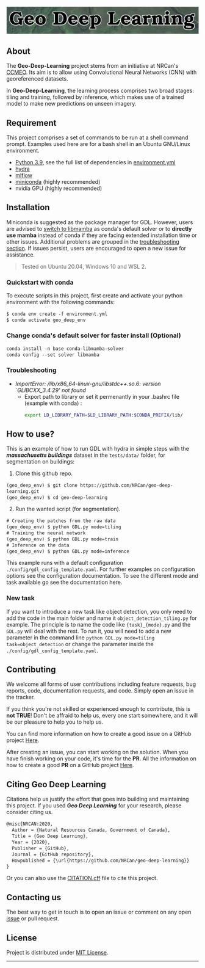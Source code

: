 
![Logo](./docs/img/logo.png)

## **About**

The **Geo-Deep-Learning** project stems from an initiative at NRCan's [CCMEO](https://www.nrcan.gc.ca/earth-sciences/geomatics/10776).  Its aim is to allow using Convolutional Neural Networks (CNN) with georeferenced datasets.

In **Geo-Deep-Learning**, the learning process comprises two broad stages: tiling and training, followed by inference, which makes use of a trained model to make new predictions on unseen imagery. 

## **Requirement**
This project comprises a set of commands to be run at a shell command prompt.  Examples used here are for a bash shell in an Ubuntu GNU/Linux environment.

- [Python 3.9](https://www.python.org/downloads/release/python-390/), see the full list of dependencies in [environment.yml](environment.yml)
- [hydra](https://hydra.cc/docs/intro/)
- [mlflow](https://mlflow.org/)
- [miniconda](https://docs.conda.io/en/latest/miniconda.html) (highly recommended)
- nvidia GPU (highly recommended)

## **Installation**
Miniconda is suggested as the package manager for GDL. However, users are advised to [switch to libmamba](https://github.com/NRCan/geo-deep-learning#quickstart-with-conda) as conda's default solver or to __directly use mamba__ instead of conda if they are facing extended installation time or other issues. Additional problems are grouped in the [troubleshooting section](https://github.com/NRCan/geo-deep-learning#troubleshooting). If issues persist, users are encouraged to open a new issue for assistance.

> Tested on Ubuntu 20.04, Windows 10 and WSL 2.

### Quickstart with conda
To execute scripts in this project, first create and activate your python environment with the following commands:  
```shell
$ conda env create -f environment.yml
$ conda activate geo_deep_env
```

### Change conda's default solver for faster install (__Optional__)
```shell
conda install -n base conda-libmamba-solver
conda config --set solver libmamba
```

### Troubleshooting
- *ImportError: /lib/x86_64-linux-gnu/libstdc++.so.6: version `GLIBCXX_3.4.29' not found*
  - Export path to library or set it permenantly in your .bashrc file (example with conda) :
    ```bash
    export LD_LIBRARY_PATH=$LD_LIBRARY_PATH:$CONDA_PREFIX/lib/
    ```

## **How to use?**
This is an example of how to run GDL with hydra in simple steps with the _**massachusetts buildings**_ dataset in the `tests/data/` folder, for segmentation on buildings: 

1. Clone this github repo.
```shell
(geo_deep_env) $ git clone https://github.com/NRCan/geo-deep-learning.git
(geo_deep_env) $ cd geo-deep-learning
```

2. Run the wanted script (for segmentation).
```shell
# Creating the patches from the raw data
(geo_deep_env) $ python GDL.py mode=tiling
# Training the neural network
(geo_deep_env) $ python GDL.py mode=train
# Inference on the data
(geo_deep_env) $ python GDL.py mode=inference
```

This example runs with a default configuration `./config/gdl_config_template.yaml`. For further examples on configuration options see the configuration documentation.
To see the different mode and task available go see the documentation here.

### New task
If you want to introduce a new task like object detection, you only need to add the code in the main folder and name it `object_detection_tiling.py` for example.
The principle is to name the code like `{task}_{mode}.py` and the `GDL.py` will deal with the rest. 
To run it, you will need to add a new parameter in the command line `python GDL.py mode=tiling task=object_detection` or change the parameter inside the `./config/gdl_config_template.yaml`.

## **Contributing**
We welcome all forms of user contributions including feature requests, bug reports, code, documentation requests, and code. Simply open an issue in the tracker.

If you think you're not skilled or experienced enough to contribute, this is **not TRUE**!
Don't be affraid to help us, every one start somewhere, and it will be our pleasure to help you
to help us. 

You can find more information on how to create a good issue on a GitHub project [Here](https://docs.github.com/en/issues/tracking-your-work-with-issues/creating-an-issue).


After creating an issue, you can start working on the solution. 
When you have finish working on your code, it's time for the **PR**.
All the information on how to create a good **PR** on a GitHub project [Here](https://docs.github.com/en/pull-requests/collaborating-with-pull-requests/proposing-changes-to-your-work-with-pull-requests/creating-a-pull-request).

## **Citing Geo Deep Learning**
Citations help us justify the effort that goes into building and maintaining this project.
If you used _**Geo Deep Learning**_ for your research, please consider citing us.

```
@misc{NRCAN:2020,
  Author = {Natural Resources Canada, Government of Canada},
  Title = {Geo Deep Learning},
  Year = {2020},
  Publisher = {GitHub},
  Journal = {GitHub repository},
  Howpublished = {\url{https://github.com/NRCan/geo-deep-learning}}
}
```

Or you can also use the [CITATION.cff](https://github.com/NRCan/geo-deep-learning/blob/develop/CITATION.cff) file to cite this project.

## **Contacting us**
The best way to get in touch is to open an issue or comment on any open [issue](https://github.com/NRCan/geo-deep-learning/issues/new) or pull request. 

## **License**
Project is distributed under [MIT License](https://github.com/NRCan/geo-deep-learning/blob/develop/LICENSE).


---

[comment]: <> (## **Segmentation on RGB-NIR images with transfer learning**)

[comment]: <> (![img_rgb_nir]&#40;docs/img/rgb_nir.png&#41;)

[comment]: <> (This section present a different way to use a model with RGB-Nir images. For more informations on the implementation, see the article [Transfer Learning from RGB to Multi-band Imagery]&#40;https://www.azavea.com/blog/2019/08/30/transfer-learning-from-rgb-to-multi-band-imagery/&#41; frome [Azavea]&#40;https://www.azavea.com/&#41;.)

[comment]: <> (Specifications on this functionality:)

[comment]: <> (- At the moment this functionality is only available for the [Deeplabv3 &#40;backbone: resnet101&#41;]&#40;https://arxiv.org/abs/1706.05587&#41;)

[comment]: <> (- You may need to reduce the size of the `batch_size` to fit everything in the memory.)

[comment]: <> (To use this functionality, you will need to change the `global` section of your `yaml` file. The parameters to use this module are:)

[comment]: <> (```yaml)

[comment]: <> (# Global parameters)

[comment]: <> (global:)

[comment]: <> (  samples_size: 256)

[comment]: <> (  num_classes: 4  )

[comment]: <> (  data_path: /home/cauthier/data/)

[comment]: <> (  number_of_bands: 4               # <-- must be 4 for the R-G-B-NIR)

[comment]: <> (  model_name: deeplabv3_resnet101  # <-- must be deeplabv3_resnet101)

[comment]: <> (  task: segmentation               # <-- must be a segmentation task)

[comment]: <> (  num_gpus: 2)

[comment]: <> (  # Module to include the NIR)

[comment]: <> (  modalities: RGBN                 # <-- must be add)

[comment]: <> (  concatenate_depth: 'layer4'      # <-- must specify the point where the NIR will be add)

[comment]: <> (```)

[comment]: <> (The rest of the `yaml` don't have to change.The major changes are the `modalities`, `number_of_bands` and `concatenate_depth` parameters.)

[comment]: <> (If the model select is not `model_name: deeplabv3_resnet101`, but the `number_of_band = 4` and the `modalities = RGBN`, the model will train with the chosen architecture with a input image of 4 dimensions.)

[comment]: <> (Since we have the concatenation point for the **NIR** band only for the `deeplabv3_resnet101`, the `concatenate_depth` parameter option are layers in the `resnet101` backbone: 'conv1', 'maxpool', 'layer2', 'layer3' and 'layer4'.)

[comment]: <> (**Illustration of the principle will fellow soon**)
